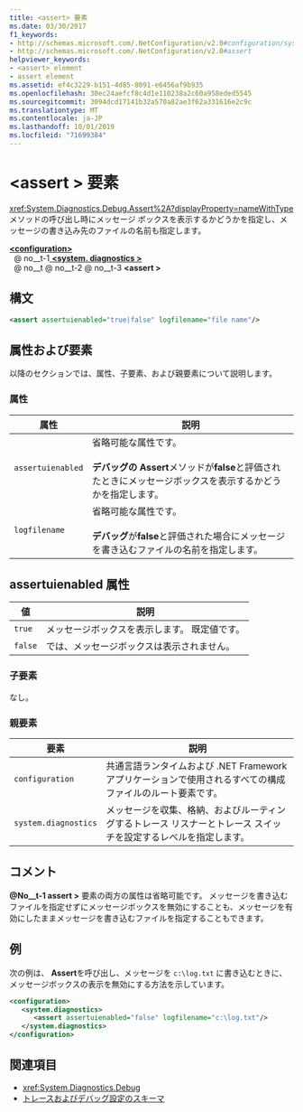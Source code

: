 ```yaml
---
title: <assert> 要素
ms.date: 03/30/2017
f1_keywords:
- http://schemas.microsoft.com/.NetConfiguration/v2.0#configuration/system.diagnostics/assert
- http://schemas.microsoft.com/.NetConfiguration/v2.0#assert
helpviewer_keywords:
- <assert> element
- assert element
ms.assetid: ef4c3229-b151-4d85-8091-e6456af9b935
ms.openlocfilehash: 30ec24aefcf8c4d1e110238a2c60a958eded5545
ms.sourcegitcommit: 3094dcd17141b32a570a82ae3f62a331616e2c9c
ms.translationtype: MT
ms.contentlocale: ja-JP
ms.lasthandoff: 10/01/2019
ms.locfileid: "71699384"
---
```

# <a name="assert-element"></a>\<assert > 要素
<xref:System.Diagnostics.Debug.Assert%2A?displayProperty=nameWithType> メソッドの呼び出し時にメッセージ ボックスを表示するかどうかを指定し、メッセージの書き込み先のファイルの名前も指定します。  
  
[ **\<configuration>** ](../configuration-element.md)  
&nbsp; @ no__t-1[ **\<system. diagnostics >** ](system-diagnostics-element.md)  
&nbsp; @ no__t @ no__t-2 @ no__t-3 **\<assert >**  
  
## <a name="syntax"></a>構文  
  
```xml  
<assert assertuienabled="true|false" logfilename="file name"/>  
```  
  
## <a name="attributes-and-elements"></a>属性および要素  
 以降のセクションでは、属性、子要素、および親要素について説明します。  
  
### <a name="attributes"></a>属性  
  
|属性|説明|  
|---------------|-----------------|  
|`assertuienabled`|省略可能な属性です。<br /><br /> **デバッグの Assert**メソッドが**false**と評価されたときにメッセージボックスを表示するかどうかを指定します。|  
|`logfilename`|省略可能な属性です。<br /><br /> **デバッグ**が**false**と評価された場合にメッセージを書き込むファイルの名前を指定します。|  
  
## <a name="assertuienabled-attribute"></a>assertuienabled 属性  
  
|値|説明|  
|-----------|-----------------|  
|`true`|メッセージボックスを表示します。 既定値です。|  
|`false`|では、メッセージボックスは表示されません。|  
  
### <a name="child-elements"></a>子要素  
 なし。  
  
### <a name="parent-elements"></a>親要素  
  
|要素|説明|  
|-------------|-----------------|  
|`configuration`|共通言語ランタイムおよび .NET Framework アプリケーションで使用されるすべての構成ファイルのルート要素です。|  
|`system.diagnostics`|メッセージを収集、格納、およびルーティングするトレース リスナーとトレース スイッチを設定するレベルを指定します。|  
  
## <a name="remarks"></a>コメント  
 **@No__t-1 assert >** 要素の両方の属性は省略可能です。 メッセージを書き込むファイルを指定せずにメッセージボックスを無効にすることも、メッセージを有効にしたままメッセージを書き込むファイルを指定することもできます。  
  
## <a name="example"></a>例  
 次の例は、 **Assert**を呼び出し、メッセージを `c:\log.txt` に書き込むときに、メッセージボックスの表示を無効にする方法を示しています。  
  
```xml  
<configuration>  
   <system.diagnostics>  
      <assert assertuienabled="false" logfilename="c:\log.txt"/>  
   </system.diagnostics>  
</configuration>  
```  
  
## <a name="see-also"></a>関連項目

- <xref:System.Diagnostics.Debug>
- [トレースおよびデバッグ設定のスキーマ](index.md)
